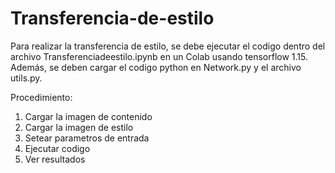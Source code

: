 # Transferencia-de-estilo

Para realizar la transferencia de estilo, se debe ejecutar el codigo dentro del archivo Transferenciadeestilo.ipynb en un Colab usando tensorflow 1.15. Además, se deben cargar el codigo python en Network.py y el archivo utils.py.

Procedimiento:
1. Cargar la imagen de contenido
2. Cargar la imagen de estilo
3. Setear parametros de entrada
4. Ejecutar codigo
5. Ver resultados